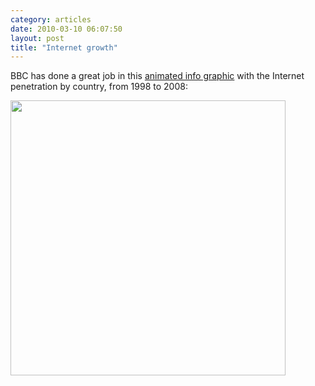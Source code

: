 ```yaml
---
category: articles
date: 2010-03-10 06:07:50
layout: post
title: "Internet growth"
---
```


<p>BBC has done a great job in this <a href="http://news.bbc.co.uk/2/hi/technology/8552410.stm">animated info graphic</a> with the Internet penetration by country, from 1998 to 2008:</p><a href="http://news.bbc.co.uk/2/hi/technology/8552410.stm"><img width="440" src="https://cdn.joaobordalo.com/images/static/blog/netgrowth.png"></a>
